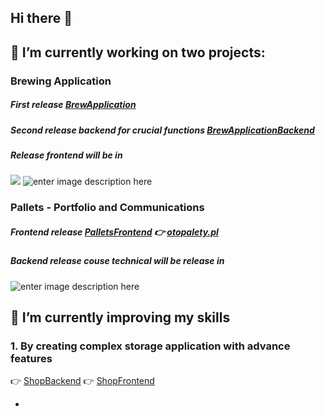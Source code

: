## Hi there 👋

## 🔭 I’m currently working on two projects:

### Brewing Application

##### First release [BrewApplication](https://github.com/kacperkuczynski/BrewApp)

#####  Second release backend for crucial functions [BrewApplicationBackend](https://github.com/kacperkuczynski/BrewAppBackend)
##### Release frontend will be in 
![](https://img.shields.io/badge/Angular-DD0031.svg?style=for-the-badge&logo=Angular&logoColor=white)  ![enter image description here](https://img.shields.io/badge/Bootstrap-7952B3.svg?style=for-the-badge&logo=Bootstrap&logoColor=white)

### Pallets - Portfolio and Communications
##### Frontend release [PalletsFrontend](https://github.com/kacperkuczynski/palletsFrontend)  :point_right:  [otopalety.pl](otopalety.pl)
##### Backend release couse technical will be release in 
![enter image description here](https://img.shields.io/badge/Node.js-339933.svg?style=for-the-badge&logo=nodedotjs&logoColor=white)

## 🌱 I’m currently improving my skills

### 1. By creating complex storage application with advance features
:point_right: [ShopBackend](https://github.com/kacperkuczynski/ShopBackend)
:point_right: [ShopFrontend](https://github.com/kacperkuczynski/ShopFrontend)



<!--
**kacperkuczynski/kacperkuczynski** is a ✨ _special_ ✨ repository because its `README.md` (this file) appears on your GitHub profile.

Here are some ideas to get you started:

- 🔭 I’m currently working on ...
- 🌱 I’m currently learning ...
- 👯 I’m looking to collaborate on ...
- 🤔 I’m looking for help with ...
- 💬 Ask me about ...
- 📫 How to reach me: ...
- 😄 Pronouns: ...
- ⚡ Fun fact: ...
-->
- 

